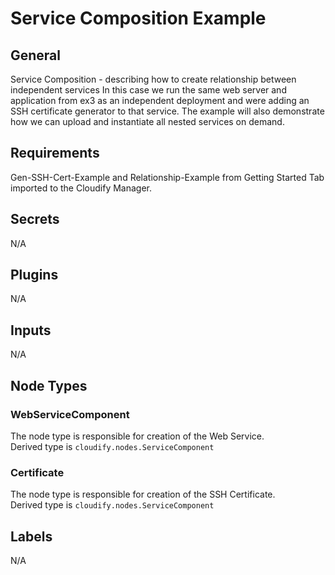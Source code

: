 # Service Composition Example

## General

Service Composition - describing how to create relationship between independent services
In this case we run the same web server and application from ex3 as an independent deployment
and were adding an SSH certificate generator to that service.
The example will also demonstrate how we can upload and instantiate all nested services on demand.


## Requirements

Gen-SSH-Cert-Example and Relationship-Example from Getting Started Tab imported to the Cloudify Manager.

## Secrets

N/A

## Plugins

N/A

## Inputs

N/A

## Node Types

### WebServiceComponent
The node type is responsible for creation of the Web Service.\
Derived type is `cloudify.nodes.ServiceComponent`

### Certificate
The node type is responsible for creation of the SSH Certificate.\
Derived type is `cloudify.nodes.ServiceComponent`

## Labels

N/A